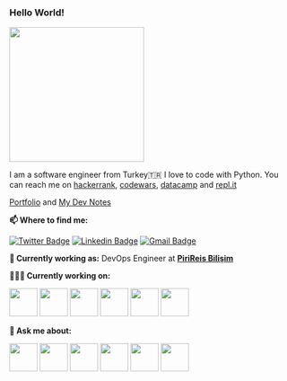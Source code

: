 ### Hello World! 

<img src="https://media.giphy.com/media/qgQUggAC3Pfv687qPC/giphy.gif" width="240px"></h2> 

I am a software engineer from Turkey🇹🇷 I love to code with Python. You can reach me on [hackerrank](https://www.hackerrank.com/isen_kubilay?hr_r=1), [codewars](https://www.codewars.com/users/kisen), [datacamp](https://www.datacamp.com/profile/isenkubilay) and [repl.it](https://repl.it/@Kubilayen)

[Portfolio](https://kubilay.bio.link/) and [My Dev Notes](https://kubilayisen.dev)


**📫 Where to find me:** 

[![Twitter Badge](https://img.shields.io/badge/-@isenkubilay-1ca0f1?style=flat-square&labelColor=1ca0f1&logo=twitter&logoColor=white&link=https://twitter.com/isenkubilay)](https://twitter.com/isenkubilay) [![Linkedin Badge](https://img.shields.io/badge/-kubilayisen-blue?style=flat-square&logo=Linkedin&logoColor=white&link=https://www.linkedin.com/in/kubilayisen/)](https://www.linkedin.com/in/kubilayisen/) 
[![Gmail Badge](https://img.shields.io/badge/-isen.kubilay@gmail.com-c14438?style=flat-square&logo=Gmail&logoColor=white&link=mailto:isen.kubilay@gmail.com)](mailto:isen.kubilay@gmail.com)


**💼 Currently working as:** DevOps Engineer at <a href="https://www.pirireis.com.tr/" target="_blank"><b>PiriReis Bilişim</b></a>

**👨🏻‍💻 Currently working on:** 

<code><a href="https://kubernetes.io" target="_blank"><img height="50" src="https://www.vectorlogo.zone/logos/kubernetes/kubernetes-ar21.svg"></a></code>
<code><a href="https://www.elastic.co/" target="_blank"><img height="50" src="https://www.vectorlogo.zone/logos/elastic/elastic-ar21.svg"></a></code>
<code><a href="https://www.elastic.co/" target="_blank"><img height="50" src="https://www.vectorlogo.zone/logos/elasticco_logstash/elasticco_logstash-ar21.svg"></a></code>
<code><a href="https://www.elastic.co/" target="_blank"><img height="50" src="https://www.vectorlogo.zone/logos/istioio/istioio-ar21.svg"></a></code>
<code><a href="https://www.python.org/" target="_blank"><img height="50" src="https://www.vectorlogo.zone/logos/python/python-ar21.svg"></a></code>
<code><a href="https://www.oracle.com/" target="_blank"><img height="50" src="https://www.vectorlogo.zone/logos/oracle/oracle-ar21.svg"></a></code>


**💬 Ask me about:** 

<code><a href="https://www.linux.org/" target="_blank"><img height="50" src="https://www.vectorlogo.zone/logos/linux/linux-ar21.svg"></a></code>
<code><a href="https://www.python.org/" target="_blank"><img height="50" src="https://www.vectorlogo.zone/logos/python/python-ar21.svg"></a></code>
<code><a href="https://git-scm.com//" target="_blank"><img height="50" src="https://www.vectorlogo.zone/logos/git-scm/git-scm-ar21.svg"></a></code>
<code><a href="https://www.jenkins.io/" target="_blank"><img height="50" src="https://www.vectorlogo.zone/logos/jenkins/jenkins-ar21.svg"></a></code>
<code><a href="https://helm.sh/" target="_blank"><img height="50" src="https://www.vectorlogo.zone/logos/helmsh/helmsh-ar21.svg"></a></code>
<code><a href="https://www.elastic.co/" target="_blank"><img height="50" src="https://www.vectorlogo.zone/logos/docker/docker-ar21.svg"></a></code>

